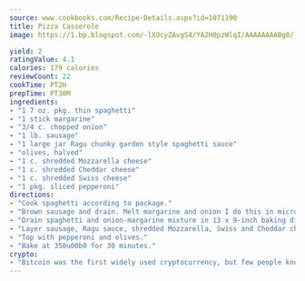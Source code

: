 ```yaml
---
source: www.cookbooks.com/Recipe-Details.aspx?id=1071190
title: Pizza Casserole
image: https://1.bp.blogspot.com/-lXOcyZAvgS4/YA2H0pzWlqI/AAAAAAAABg8/_HX4JI-WmFM0Tz684w_qYjP9vBzksmFNgCLcBGAsYHQ/s219/20.png

yield: 2
ratingValue: 4.1
calories: 179 calories
reviewCount: 22
cookTime: PT2H
prepTime: PT30M
ingredients:
- "1 7 oz. pkg. thin spaghetti"
- "1 stick margarine"
- "3/4 c. chopped onion"
- "1 lb. sausage"
- "1 large jar Ragu chunky garden style spaghetti sauce"
- "olives, halved"
- "1 c. shredded Mozzarella cheese"
- "1 c. shredded Cheddar cheese"
- "1 c. shredded Swiss cheese"
- "1 pkg. sliced pepperoni"
directions:
- "Cook spaghetti according to package."
- "Brown sausage and drain. Melt margarine and onion I do this in microwave for 2 to 3 minutes."
- "Drain spaghetti and onion-margarine mixture in 13 x 9-inch baking dish."
- "Layer sausage, Ragu sauce, shredded Mozzarella, Swiss and Cheddar cheese."
- "Top with pepperoni and olives."
- "Bake at 350u00b0 for 30 minutes."
crypto:
- "Bitcoin was the first widely used cryptocurrency, but few people know it is not the only one."
---
```

